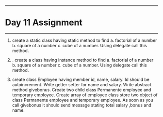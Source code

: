 ***
# Day 11 Assignment
***
1. create  a  static class having static method to find
	a. factorial of a number
	b.  square of a number
c.  cube of a number.
Using delegate  call this method.
2. . create  a  class having instance  method to find
	a. factorial of a number
	b.  square of a number
c.  cube of a number.
Using delegate  call this method.

3. create class  Employee having member id, name, salary. Id should be autoincrement.
Write getter setter for name and salary. Write abstract method givebonus.
Create two child class Permanente employee and temporary employee. Create array of employee class store two object of class Permanente employee and temporary employee. As soon as you call givebonus it should send message stating total salary ,bonus and name. 
